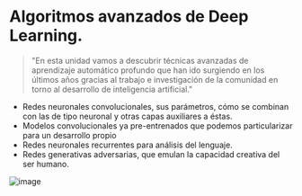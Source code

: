 # Algoritmos avanzados de Deep Learning.

> "En esta unidad vamos a descubrir técnicas avanzadas de aprendizaje automático profundo que han ido surgiendo en los últimos años
gracias al trabajo e investigación de la comunidad en torno al desarrollo de inteligencia artificial."

- Redes neuronales convolucionales, sus parámetros, cómo se combinan con las de tipo neuronal y otras capas auxiliares a éstas.
- Modelos convolucionales ya pre-entrenados que podemos particularizar para un desarrollo propio
- Redes neuronales recurrentes para análisis del lenguaje.
- Redes generativas adversarias, que emulan la capacidad creativa del ser humano.


![image](https://github.com/victoriajm07/IABD/assets/122750285/d94c8cbc-2a9b-4c75-ac8e-dc6a56bc2bcd)
